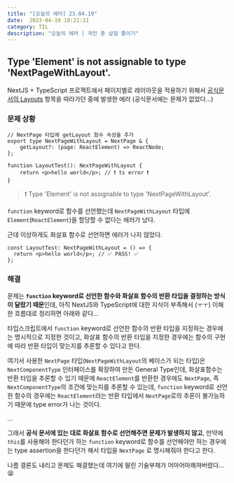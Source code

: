 ```yaml
---
title: "[오늘의 에러] 23.04.19"
date:  2023-04-19 18:22:21
category: TIL
description: "오늘의 에러 | 국민 총 삽질 줄이기"
---
```


## Type 'Element' is not assignable to type 'NextPageWithLayout'.

NextJS + TypeScript 프로젝트에서 페이지별로 레이아웃을 적용하기 위해서 [공식문서의 Layouts](https://nextjs.org/docs/basic-features/layouts) 항목을 따라가던 중에 발생한 에러 (공식문서에는 문제가 없었다...)

### 문제 상황

```tsx
// NextPage 타입에 getLayout 함수 속성을 추가
export type NextPageWithLayout = NextPage & {
	getLayout?: (page: ReactElement) => ReactNode;
};

function LayoutTest(): NextPageWithLayout {
	return <p>hello world</p>; // ❗️ ts error ❗️
}
```

> ❗️ Type 'Element' is not assignable to type 'NextPageWithLayout'.

`function` keyword로 함수를 선언했는데 `NextPageWithLayout` 타입에 `Element`(`ReactElement`)을 할당할 수 없다는 에러가 났다.

근데 이상하게도 화살표 함수로 선언하면 에러가 나지 않았다.

```tsx
const LayoutTest: NextPageWithLayout = () => {
  return <p>hello world</p>; // ✅ PASS! ✅
};
```

### 해결

문제는 **`function` keyword로 선언한 함수와 화살표 함수의 반환 타입을 결정하는 방식이 달랐기 때문**인데, 아직 NextJS와 TypeScript에 대한 지식이 부족해서 (ㅜㅜ) 이해한 흐름대로 정리하면 아래와 같다...

타입스크립트에서 `function` keyword로 선언한 함수의 반환 타입을 지정하는 경우에는 명시적으로 지정한 것이고, 화살표 함수의 반환 타입을 지정한 경우에는 함수의 구현에 따라 반환 타입이 맞는지를 추론할 수 있다고 한다.

여기서 사용한 `NextPage` 타입(`NextPageWithLayout`의 베이스가 되는 타입)은 `NextComponentType` 인터페이스를 확장하여 만든 General Type인데, 화살표함수는 반환 타입을 추론할 수 있기 때문에 `ReactElement`를 반환한 경우에도 `NextPage`, 즉 `NextComponentType`의 조건에 맞는지를 추론할 수 있는데, `function` keyword로 선언한 함수의 경우에는 `ReactElement`라는 반환 타입에서 `NextPage`로의 추론이 불가능하기 때문에 type error가 나는 것이다.

...

그래서 **공식 문서에 있는 대로 화살표 함수로 선언해주면 문제가 발생하지 않고**, 만약에 `this`를 사용해야 한다던가 하는 `function` keyword로 함수를 선언해야만 하는 경우에는 type assertion을 한다던가 해서 타입을 `NextPage` 로 명시해줘야 한다고 한다.

나름 결론도 내리고 문제도 해결했는데 여기에 딸린 기술부채가 어마어마해져버렸다... 😫